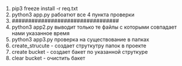1. pip3 freeze install -r req.txt
2. python3 app.py
   рабоатют все 4 пункта проверки
3. #################################
2. python3 app2.py
   выводит только те файлы с которыми совпадает нами указанное время
3. python3 app3.py
   проверка на существование в папках
4. create_strucute - создает струткутру папок в проекте
5. create bucket -  создает бакет по указанной струткуре
6. clear bucket - очистить бакет